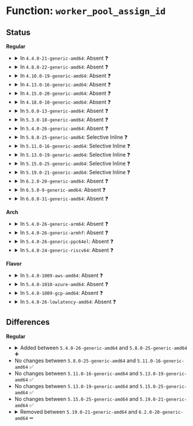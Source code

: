 # Function: <code>worker_pool_assign_id</code>

## Status
<b>Regular</b>
<ul>
<li>
<details>
<summary>In <code>4.4.0-21-generic-amd64</code>: Absent ❓</summary>

```json
{
  "name": "worker_pool_assign_id",
  "collision_type": "Unique Static",
  "inline_type": "Full",
  "funcs": [
    {
      "addr": 18446744071579482377,
      "name": "worker_pool_assign_id",
      "external": false,
      "loc": "kernel/workqueue.c:540",
      "file": "kernel/workqueue.c",
      "inline": "not declared, inlined",
      "caller_inline": [
        "kernel/workqueue.c:alloc_unbound_pwq",
        "kernel/workqueue.c:init_workqueues"
      ],
      "caller_func": []
    }
  ],
  "symbols": []
}
```
</details>
</li>
<li>
<details>
<summary>In <code>4.8.0-22-generic-amd64</code>: Absent ❓</summary>

```json
{
  "name": "worker_pool_assign_id",
  "collision_type": "Unique Static",
  "inline_type": "Full",
  "funcs": [
    {
      "addr": 18446744071595250376,
      "name": "worker_pool_assign_id",
      "external": false,
      "loc": "kernel/workqueue.c:531",
      "file": "kernel/workqueue.c",
      "inline": "not declared, inlined",
      "caller_inline": [
        "kernel/workqueue.c:init_workqueues",
        "kernel/workqueue.c:alloc_unbound_pwq"
      ],
      "caller_func": []
    }
  ],
  "symbols": []
}
```
</details>
</li>
<li>
<details>
<summary>In <code>4.10.0-19-generic-amd64</code>: Absent ❓</summary>

```json
{
  "name": "worker_pool_assign_id",
  "collision_type": "Unique Static",
  "inline_type": "Full",
  "funcs": [
    {
      "addr": 18446744071579516733,
      "name": "worker_pool_assign_id",
      "external": false,
      "loc": "kernel/workqueue.c:533",
      "file": "kernel/workqueue.c",
      "inline": "not declared, inlined",
      "caller_inline": [
        "kernel/workqueue.c:alloc_unbound_pwq",
        "kernel/workqueue.c:workqueue_init_early"
      ],
      "caller_func": []
    }
  ],
  "symbols": []
}
```
</details>
</li>
<li>
<details>
<summary>In <code>4.13.0-16-generic-amd64</code>: Absent ❓</summary>

```json
{
  "name": "worker_pool_assign_id",
  "collision_type": "Unique Static",
  "inline_type": "Full",
  "funcs": [
    {
      "addr": 18446744071579504747,
      "name": "worker_pool_assign_id",
      "external": false,
      "loc": "kernel/workqueue.c:533",
      "file": "kernel/workqueue.c",
      "inline": "not declared, inlined",
      "caller_inline": [
        "kernel/workqueue.c:alloc_unbound_pwq",
        "kernel/workqueue.c:workqueue_init_early"
      ],
      "caller_func": []
    }
  ],
  "symbols": []
}
```
</details>
</li>
<li>
<details>
<summary>In <code>4.15.0-20-generic-amd64</code>: Absent ❓</summary>

```json
{
  "name": "worker_pool_assign_id",
  "collision_type": "Unique Static",
  "inline_type": "Full",
  "funcs": [
    {
      "addr": 18446744071579531479,
      "name": "worker_pool_assign_id",
      "external": false,
      "loc": "kernel/workqueue.c:535",
      "file": "kernel/workqueue.c",
      "inline": "not declared, inlined",
      "caller_inline": [
        "kernel/workqueue.c:alloc_unbound_pwq",
        "kernel/workqueue.c:workqueue_init_early"
      ],
      "caller_func": []
    }
  ],
  "symbols": []
}
```
</details>
</li>
<li>
<details>
<summary>In <code>4.18.0-10-generic-amd64</code>: Absent ❓</summary>

```json
{
  "name": "worker_pool_assign_id",
  "collision_type": "Unique Static",
  "inline_type": "Full",
  "funcs": [
    {
      "addr": 18446744071579558917,
      "name": "worker_pool_assign_id",
      "external": false,
      "loc": "kernel/workqueue.c:533",
      "file": "kernel/workqueue.c",
      "inline": "not declared, inlined",
      "caller_inline": [
        "kernel/workqueue.c:alloc_unbound_pwq",
        "kernel/workqueue.c:workqueue_init_early"
      ],
      "caller_func": []
    }
  ],
  "symbols": []
}
```
</details>
</li>
<li>
<details>
<summary>In <code>5.0.0-13-generic-amd64</code>: Absent ❓</summary>

```json
{
  "name": "worker_pool_assign_id",
  "collision_type": "Unique Static",
  "inline_type": "Full",
  "funcs": [
    {
      "addr": 18446744071579596133,
      "name": "worker_pool_assign_id",
      "external": false,
      "loc": "kernel/workqueue.c:533",
      "file": "kernel/workqueue.c",
      "inline": "not declared, inlined",
      "caller_inline": [
        "kernel/workqueue.c:alloc_unbound_pwq",
        "kernel/workqueue.c:workqueue_init_early"
      ],
      "caller_func": []
    }
  ],
  "symbols": []
}
```
</details>
</li>
<li>
<details>
<summary>In <code>5.3.0-18-generic-amd64</code>: Absent ❓</summary>

```json
{
  "name": "worker_pool_assign_id",
  "collision_type": "Unique Static",
  "inline_type": "Full",
  "funcs": [
    {
      "addr": 18446744071579617548,
      "name": "worker_pool_assign_id",
      "external": false,
      "loc": "kernel/workqueue.c:536",
      "file": "kernel/workqueue.c",
      "inline": "not declared, inlined",
      "caller_inline": [
        "kernel/workqueue.c:alloc_unbound_pwq",
        "kernel/workqueue.c:workqueue_init_early"
      ],
      "caller_func": []
    }
  ],
  "symbols": []
}
```
</details>
</li>
<li>
<details>
<summary>In <code>5.4.0-26-generic-amd64</code>: Absent ❓</summary>

```json
{
  "name": "worker_pool_assign_id",
  "collision_type": "Unique Static",
  "inline_type": "Full",
  "funcs": [
    {
      "addr": 18446744071579645532,
      "name": "worker_pool_assign_id",
      "external": false,
      "loc": "kernel/workqueue.c:537",
      "file": "kernel/workqueue.c",
      "inline": "not declared, inlined",
      "caller_inline": [
        "kernel/workqueue.c:alloc_unbound_pwq",
        "kernel/workqueue.c:workqueue_init_early"
      ],
      "caller_func": []
    }
  ],
  "symbols": []
}
```
</details>
</li>
<li>
<details>
<summary>In <code>5.8.0-25-generic-amd64</code>: Selective Inline ❓</summary>

```c
int worker_pool_assign_id(struct worker_pool * pool)
```

```json
{
  "name": "worker_pool_assign_id",
  "collision_type": "Unique Static",
  "inline_type": "Selective",
  "funcs": [
    {
      "addr": 18446744071579676416,
      "name": "worker_pool_assign_id",
      "external": false,
      "loc": "kernel/workqueue.c:532",
      "file": "kernel/workqueue.c",
      "inline": "not declared, inlined",
      "caller_inline": [
        "kernel/workqueue.c:get_unbound_pool"
      ],
      "caller_func": [
        "kernel/workqueue.c:workqueue_init_early"
      ]
    }
  ],
  "symbols": [
    {
      "addr": 18446744071579683996,
      "name": "worker_pool_assign_id",
      "section": ".text",
      "bind": "STB_LOCAL",
      "size": 53
    }
  ]
}
```
</details>
</li>
<li>
<details>
<summary>In <code>5.11.0-16-generic-amd64</code>: Selective Inline ❓</summary>

```c
int worker_pool_assign_id(struct worker_pool * pool)
```

```json
{
  "name": "worker_pool_assign_id",
  "collision_type": "Unique Static",
  "inline_type": "Selective",
  "funcs": [
    {
      "addr": 18446744071579656240,
      "name": "worker_pool_assign_id",
      "external": false,
      "loc": "kernel/workqueue.c:532",
      "file": "kernel/workqueue.c",
      "inline": "not declared, inlined",
      "caller_inline": [
        "kernel/workqueue.c:get_unbound_pool"
      ],
      "caller_func": [
        "kernel/workqueue.c:workqueue_init_early"
      ]
    }
  ],
  "symbols": [
    {
      "addr": 18446744071591279345,
      "name": "worker_pool_assign_id",
      "section": ".text",
      "bind": "STB_LOCAL",
      "size": 53
    }
  ]
}
```
</details>
</li>
<li>
<details>
<summary>In <code>5.13.0-19-generic-amd64</code>: Selective Inline ❓</summary>

```c
int worker_pool_assign_id(struct worker_pool * pool)
```

```json
{
  "name": "worker_pool_assign_id",
  "collision_type": "Unique Static",
  "inline_type": "Selective",
  "funcs": [
    {
      "addr": 18446744071579662702,
      "name": "worker_pool_assign_id",
      "external": false,
      "loc": "kernel/workqueue.c:533",
      "file": "kernel/workqueue.c",
      "inline": "not declared, inlined",
      "caller_inline": [
        "kernel/workqueue.c:get_unbound_pool"
      ],
      "caller_func": [
        "kernel/workqueue.c:workqueue_init_early"
      ]
    }
  ],
  "symbols": [
    {
      "addr": 18446744071591222185,
      "name": "worker_pool_assign_id",
      "section": ".text",
      "bind": "STB_LOCAL",
      "size": 53
    }
  ]
}
```
</details>
</li>
<li>
<details>
<summary>In <code>5.15.0-25-generic-amd64</code>: Selective Inline ❓</summary>

```c
int worker_pool_assign_id(struct worker_pool * pool)
```

```json
{
  "name": "worker_pool_assign_id",
  "collision_type": "Unique Static",
  "inline_type": "Selective",
  "funcs": [
    {
      "addr": 18446744071579739866,
      "name": "worker_pool_assign_id",
      "external": false,
      "loc": "kernel/workqueue.c:550",
      "file": "kernel/workqueue.c",
      "inline": "not declared, inlined",
      "caller_inline": [
        "kernel/workqueue.c:get_unbound_pool"
      ],
      "caller_func": [
        "kernel/workqueue.c:workqueue_init_early"
      ]
    }
  ],
  "symbols": [
    {
      "addr": 18446744071592102972,
      "name": "worker_pool_assign_id",
      "section": ".text",
      "bind": "STB_LOCAL",
      "size": 53
    }
  ]
}
```
</details>
</li>
<li>
<details>
<summary>In <code>5.19.0-21-generic-amd64</code>: Selective Inline ❓</summary>

```c
int worker_pool_assign_id(struct worker_pool * pool)
```

```json
{
  "name": "worker_pool_assign_id",
  "collision_type": "Unique Static",
  "inline_type": "Selective",
  "funcs": [
    {
      "addr": 18446744071579844149,
      "name": "worker_pool_assign_id",
      "external": false,
      "loc": "kernel/workqueue.c:552",
      "file": "kernel/workqueue.c",
      "inline": "not declared, inlined",
      "caller_inline": [
        "kernel/workqueue.c:get_unbound_pool"
      ],
      "caller_func": [
        "kernel/workqueue.c:workqueue_init_early"
      ]
    }
  ],
  "symbols": [
    {
      "addr": 18446744071593870578,
      "name": "worker_pool_assign_id",
      "section": ".text",
      "bind": "STB_LOCAL",
      "size": 68
    }
  ]
}
```
</details>
</li>
<li>
<details>
<summary>In <code>6.2.0-20-generic-amd64</code>: Absent ❓</summary>

```json
{
  "name": "worker_pool_assign_id",
  "collision_type": "Unique Static",
  "inline_type": "Full",
  "funcs": [
    {
      "addr": 18446744071579984002,
      "name": "worker_pool_assign_id",
      "external": false,
      "loc": "kernel/workqueue.c:552",
      "file": "kernel/workqueue.c",
      "inline": "not declared, inlined",
      "caller_inline": [
        "kernel/workqueue.c:get_unbound_pool",
        "kernel/workqueue.c:workqueue_init_early"
      ],
      "caller_func": []
    }
  ],
  "symbols": []
}
```
</details>
</li>
<li>
<details>
<summary>In <code>6.5.0-9-generic-amd64</code>: Absent ❓</summary>

```json
{
  "name": "worker_pool_assign_id",
  "collision_type": "Unique Static",
  "inline_type": "Full",
  "funcs": [
    {
      "addr": 18446744071580036642,
      "name": "worker_pool_assign_id",
      "external": false,
      "loc": "kernel/workqueue.c:594",
      "file": "kernel/workqueue.c",
      "inline": "not declared, inlined",
      "caller_inline": [
        "kernel/workqueue.c:get_unbound_pool",
        "kernel/workqueue.c:workqueue_init_early"
      ],
      "caller_func": []
    }
  ],
  "symbols": []
}
```
</details>
</li>
<li>
<details>
<summary>In <code>6.8.0-31-generic-amd64</code>: Absent ❓</summary>

```json
{
  "name": "worker_pool_assign_id",
  "collision_type": "Unique Static",
  "inline_type": "Full",
  "funcs": [
    {
      "addr": 18446744071580077702,
      "name": "worker_pool_assign_id",
      "external": false,
      "loc": "kernel/workqueue.c:620",
      "file": "kernel/workqueue.c",
      "inline": "not declared, inlined",
      "caller_inline": [
        "kernel/workqueue.c:get_unbound_pool",
        "kernel/workqueue.c:workqueue_init_early"
      ],
      "caller_func": []
    }
  ],
  "symbols": []
}
```
</details>
</li>
</ul>
<b>Arch</b>
<ul>
<li>
<details>
<summary>In <code>5.4.0-26-generic-arm64</code>: Absent ❓</summary>

```json
{
  "name": "worker_pool_assign_id",
  "collision_type": "Unique Static",
  "inline_type": "Full",
  "funcs": [
    {
      "addr": 18446603336490816236,
      "name": "worker_pool_assign_id",
      "external": false,
      "loc": "kernel/workqueue.c:537",
      "file": "kernel/workqueue.c",
      "inline": "not declared, inlined",
      "caller_inline": [
        "kernel/workqueue.c:alloc_unbound_pwq",
        "kernel/workqueue.c:workqueue_init_early"
      ],
      "caller_func": []
    }
  ],
  "symbols": []
}
```
</details>
</li>
<li>
<details>
<summary>In <code>5.4.0-26-generic-armhf</code>: Absent ❓</summary>

```json
{
  "name": "worker_pool_assign_id",
  "collision_type": "Unique Static",
  "inline_type": "Full",
  "funcs": [
    {
      "addr": 3224850768,
      "name": "worker_pool_assign_id",
      "external": false,
      "loc": "kernel/workqueue.c:537",
      "file": "kernel/workqueue.c",
      "inline": "not declared, inlined",
      "caller_inline": [
        "kernel/workqueue.c:alloc_unbound_pwq",
        "kernel/workqueue.c:workqueue_init_early"
      ],
      "caller_func": []
    }
  ],
  "symbols": []
}
```
</details>
</li>
<li>
<details>
<summary>In <code>5.4.0-26-generic-ppc64el</code>: Absent ❓</summary>

```json
{
  "name": "worker_pool_assign_id",
  "collision_type": "Unique Static",
  "inline_type": "Full",
  "funcs": [
    {
      "addr": 13835058055283648680,
      "name": "worker_pool_assign_id",
      "external": false,
      "loc": "kernel/workqueue.c:537",
      "file": "kernel/workqueue.c",
      "inline": "not declared, inlined",
      "caller_inline": [
        "kernel/workqueue.c:alloc_unbound_pwq",
        "kernel/workqueue.c:workqueue_init_early"
      ],
      "caller_func": []
    }
  ],
  "symbols": []
}
```
</details>
</li>
<li>
<details>
<summary>In <code>5.4.0-24-generic-riscv64</code>: Absent ❓</summary>

```json
{
  "name": "worker_pool_assign_id",
  "collision_type": "Unique Static",
  "inline_type": "Full",
  "funcs": [
    {
      "addr": 18446743936271491772,
      "name": "worker_pool_assign_id",
      "external": false,
      "loc": "kernel/workqueue.c:537",
      "file": "kernel/workqueue.c",
      "inline": "not declared, inlined",
      "caller_inline": [
        "kernel/workqueue.c:alloc_unbound_pwq",
        "kernel/workqueue.c:workqueue_init_early"
      ],
      "caller_func": []
    }
  ],
  "symbols": []
}
```
</details>
</li>
</ul>
<b>Flavor</b>
<ul>
<li>
<details>
<summary>In <code>5.4.0-1009-aws-amd64</code>: Absent ❓</summary>

```json
{
  "name": "worker_pool_assign_id",
  "collision_type": "Unique Static",
  "inline_type": "Full",
  "funcs": [
    {
      "addr": 18446744071579621836,
      "name": "worker_pool_assign_id",
      "external": false,
      "loc": "kernel/workqueue.c:537",
      "file": "kernel/workqueue.c",
      "inline": "not declared, inlined",
      "caller_inline": [
        "kernel/workqueue.c:alloc_unbound_pwq",
        "kernel/workqueue.c:workqueue_init_early"
      ],
      "caller_func": []
    }
  ],
  "symbols": []
}
```
</details>
</li>
<li>
<details>
<summary>In <code>5.4.0-1010-azure-amd64</code>: Absent ❓</summary>

```json
{
  "name": "worker_pool_assign_id",
  "collision_type": "Unique Static",
  "inline_type": "Full",
  "funcs": [
    {
      "addr": 18446744071579550204,
      "name": "worker_pool_assign_id",
      "external": false,
      "loc": "kernel/workqueue.c:537",
      "file": "kernel/workqueue.c",
      "inline": "not declared, inlined",
      "caller_inline": [
        "kernel/workqueue.c:alloc_unbound_pwq",
        "kernel/workqueue.c:workqueue_init_early"
      ],
      "caller_func": []
    }
  ],
  "symbols": []
}
```
</details>
</li>
<li>
<details>
<summary>In <code>5.4.0-1009-gcp-amd64</code>: Absent ❓</summary>

```json
{
  "name": "worker_pool_assign_id",
  "collision_type": "Unique Static",
  "inline_type": "Full",
  "funcs": [
    {
      "addr": 18446744071579619116,
      "name": "worker_pool_assign_id",
      "external": false,
      "loc": "kernel/workqueue.c:537",
      "file": "kernel/workqueue.c",
      "inline": "not declared, inlined",
      "caller_inline": [
        "kernel/workqueue.c:alloc_unbound_pwq",
        "kernel/workqueue.c:workqueue_init_early"
      ],
      "caller_func": []
    }
  ],
  "symbols": []
}
```
</details>
</li>
<li>
<details>
<summary>In <code>5.4.0-26-lowlatency-amd64</code>: Absent ❓</summary>

```json
{
  "name": "worker_pool_assign_id",
  "collision_type": "Unique Static",
  "inline_type": "Full",
  "funcs": [
    {
      "addr": 18446744071579652780,
      "name": "worker_pool_assign_id",
      "external": false,
      "loc": "kernel/workqueue.c:537",
      "file": "kernel/workqueue.c",
      "inline": "not declared, inlined",
      "caller_inline": [
        "kernel/workqueue.c:alloc_unbound_pwq",
        "kernel/workqueue.c:workqueue_init_early"
      ],
      "caller_func": []
    }
  ],
  "symbols": []
}
```
</details>
</li>
</ul>

## Differences
<b>Regular</b>
<ul>
<li>
<details>
<summary>Added between <code>5.4.0-26-generic-amd64</code> and <code>5.8.0-25-generic-amd64</code> ➕</summary>

```c
int worker_pool_assign_id(struct worker_pool * pool)
```
</details>
</li>
<li>
No changes between <code>5.8.0-25-generic-amd64</code> and <code>5.11.0-16-generic-amd64</code> ✅
</li>
<li>
No changes between <code>5.11.0-16-generic-amd64</code> and <code>5.13.0-19-generic-amd64</code> ✅
</li>
<li>
No changes between <code>5.13.0-19-generic-amd64</code> and <code>5.15.0-25-generic-amd64</code> ✅
</li>
<li>
No changes between <code>5.15.0-25-generic-amd64</code> and <code>5.19.0-21-generic-amd64</code> ✅
</li>
<li>
<details>
<summary>Removed between <code>5.19.0-21-generic-amd64</code> and <code>6.2.0-20-generic-amd64</code> ➖</summary>

```c
int worker_pool_assign_id(struct worker_pool * pool)
```
</details>
</li>
</ul>

